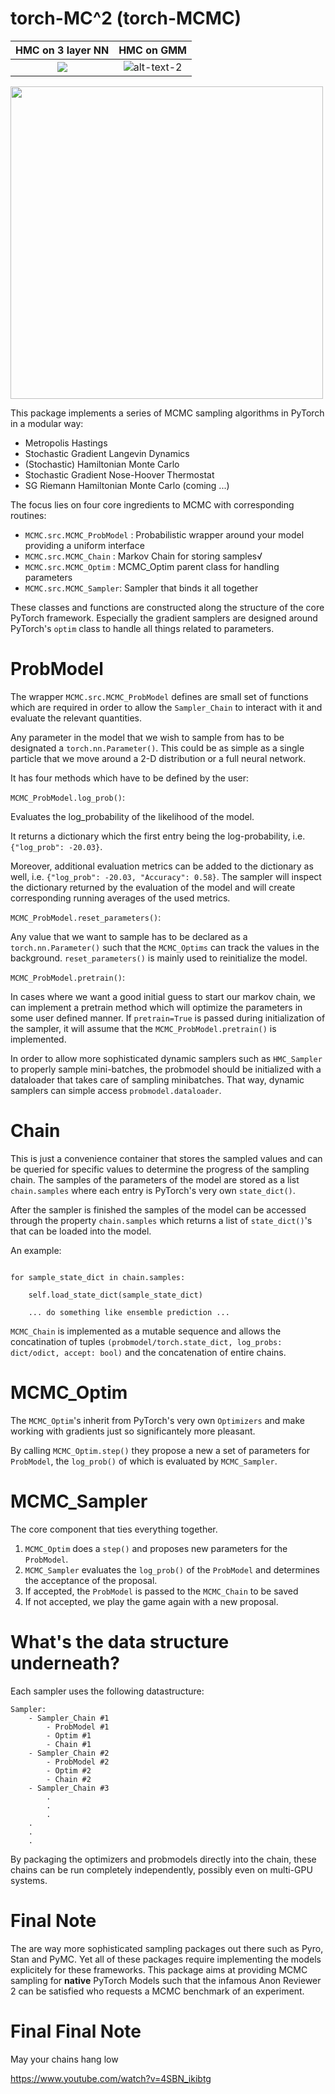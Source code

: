 
# torch-MC^2 (torch-MCMC)
HMC on 3 layer NN | HMC on GMM
:-------------------------------------------:|:------------------------------:
![](data/plots/HMC_Sampler3.gif) | ![alt-text-2](data/plots/GMM_HMC1.gif "GMM")

<img src="data/plots/EpistemicAleatoricUncertainty.png" width="500">

This package implements a series of MCMC sampling algorithms in PyTorch in a modular way:

- Metropolis Hastings
- Stochastic Gradient Langevin Dynamics
- (Stochastic) Hamiltonian Monte Carlo
- Stochastic Gradient Nose-Hoover Thermostat
- SG Riemann Hamiltonian Monte Carlo (coming ...)

The focus lies on four core ingredients to MCMC with corresponding routines:

- `MCMC.src.MCMC_ProbModel` : Probabilistic wrapper around your model providing a uniform interface
- `MCMC.src.MCMC_Chain` : Markov Chain for storing samples√
- `MCMC.src.MCMC_Optim` : MCMC_Optim parent class for handling parameters
- `MCMC.src.MCMC_Sampler`: Sampler that binds it all together


These classes and functions are constructed along the structure of the core PyTorch framework.
Especially the gradient samplers are designed around PyTorch's `optim` class to handle all things related to parameters.

# ProbModel

The wrapper `MCMC.src.MCMC_ProbModel` defines are small set of functions which are required in order to allow the `Sampler_Chain` to interact with it and evaluate the relevant quantities.

Any parameter in the model that we wish to sample from has to be designated a `torch.nn.Parameter()`.
This could be as simple as a single particle that we move around a 2-D distribution or a full neural network.

It has four methods which have to be defined by the user:

`MCMC_ProbModel.log_prob()`: 

Evaluates the log_probability of the likelihood of the model.

It returns a dictionary which the first entry being the log-probability, i.e. `{"log_prob": -20.03}`.

Moreover, additional evaluation metrics can be added to the dictionary as well, i.e. `{"log_prob": -20.03, "Accuracy": 0.58}`.
The sampler will inspect the dictionary returned by the evaluation of the model and will create corresponding running averages of the used metrics.

`MCMC_ProbModel.reset_parameters()`:

Any value that we want to sample has to be declared as a `torch.nn.Parameter()` such that the `MCMC_Optims` can track the values in the background.
`reset_parameters()` is mainly used to reinitialize the model.

`MCMC_ProbModel.pretrain()`:

In cases where we want a good initial guess to start our markov chain, we can implement a pretrain method which will optimize the parameters in some user defined manner.
If `pretrain=True` is passed during initialization of the sampler, it will assume that the `MCMC_ProbModel.pretrain()` is implemented.

In order to allow more sophisticated dynamic samplers such as `HMC_Sampler` to properly sample mini-batches, the probmodel should be initialized with a dataloader that takes care of sampling minibatches.
That way, dynamic samplers can simple access `probmodel.dataloader`.

# Chain

This is just a convenience container that stores the sampled values and can be queried for specific values to determine the progress of the sampling chain.
The samples of the parameters of the model are stored as a list `chain.samples` where each entry is PyTorch's very own `state_dict()`. 

After the sampler is finished the samples of the model can be accessed through the property `chain.samples` which returns a list of `state_dict()`'s that can be loaded into the model.

An example:

```

for sample_state_dict in chain.samples:
    
    self.load_state_dict(sample_state_dict)
    
    ... do something like ensemble prediction ...
```

`MCMC_Chain` is implemented as a mutable sequence and allows the concatination of tuples `(probmodel/torch.state_dict, log_probs: dict/odict, accept: bool)` and the concatenation of entire chains.

# MCMC_Optim

The `MCMC_Optim`'s inherit from PyTorch's very own `Optimizers` and make working with gradients just so significantely more pleasant.

By calling `MCMC_Optim.step()` they propose a new a set of parameters for `ProbModel`, the `log_prob()` of which is evaluated by `MCMC_Sampler`.

# MCMC_Sampler

The core component that ties everything together.

1. `MCMC_Optim` does a `step()` and proposes new parameters for the `ProbModel`.
2. `MCMC_Sampler` evaluates the `log_prob()` of the `ProbModel` and determines the acceptance of the proposal.
3. If accepted, the `ProbModel` is passed to the `MCMC_Chain` to be saved
4. If not accepted, we play the game again with a new proposal.

# What's the data structure underneath?

Each sampler uses the following datastructure:

```
Sampler:
    - Sampler_Chain #1
        - ProbModel #1
        - Optim #1
        - Chain #1
    - Sampler_Chain #2
        - ProbModel #2
        - Optim #2
        - Chain #2
    - Sampler_Chain #3
        .
        .
        .
    .
    .
    .

```

By packaging the optimizers and probmodels directly into the chain, these chains can be run completely independently, possibly even on multi-GPU systems.

# Final Note

The are way more sophisticated sampling packages out there such as Pyro, Stan and PyMC.
Yet all of these packages require implementing the models explicitely for these frameworks.
This package aims at providing MCMC sampling for **native** PyTorch Models such that the infamous Anon Reviewer 2 can be satisfied who requests a MCMC benchmark of an experiment.

# Final Final Note

May your chains hang low

https://www.youtube.com/watch?v=4SBN_ikibtg